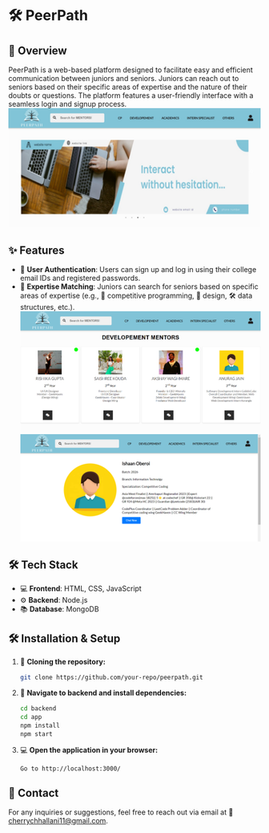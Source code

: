 # 🛠 PeerPath

## 📄 Overview
PeerPath is a web-based platform designed to facilitate easy and efficient communication between juniors and seniors. Juniors can reach out to seniors based on their specific areas of expertise and the nature of their doubts or questions. The platform features a user-friendly interface with a seamless login and signup process.
![Home Page](Screenshots/0.5.jpg)
## ✨ Features
- 🔑 **User Authentication**: Users can sign up and log in using their college email IDs and registered passwords.
- 🌟 **Expertise Matching**: Juniors can search for seniors based on specific areas of expertise (e.g., 🎯 competitive programming, 🎨 design, 🛠 data structures, etc.).
![1](Screenshots/1.png)
![2](Screenshots/2.png)
## 🛠️ Tech Stack
- 💻 **Frontend**: HTML, CSS, JavaScript
- ⚙️ **Backend**: Node.js
- 📚 **Database**: MongoDB

## 🛠️ Installation & Setup
1. 📝 **Cloning the repository:**
   ```sh
   git clone https://github.com/your-repo/peerpath.git
   ```
2. 💪 **Navigate to backend and install dependencies:**
   ```sh
   cd backend
   cd app
   npm install
   npm start
   ```
3. 💻 **Open the application in your browser:**
   ```
   Go to http://localhost:3000/
   ```

## 📢 Contact
For any inquiries or suggestions, feel free to reach out via email at 📧 [cherrychhallani11@gmail.com](mailto:cherrychhallani11@gmail.com).
